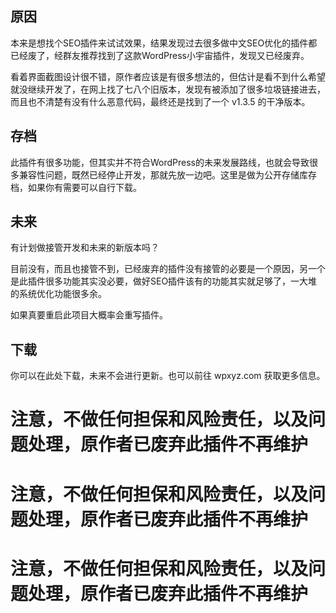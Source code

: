 ## 原因

本来是想找个SEO插件来试试效果，结果发现过去很多做中文SEO优化的插件都已经废了，经群友推荐找到了这款WordPress小宇宙插件，发现又已经废弃。

看着界面截图设计很不错，原作者应该是有很多想法的，但估计是看不到什么希望就没继续开发了，在网上找了七八个旧版本，发现有被添加了很多垃圾链接进去，而且也不清楚有没有什么恶意代码，最终还是找到了一个 v1.3.5 的干净版本。

## 存档

此插件有很多功能，但其实并不符合WordPress的未来发展路线，也就会导致很多兼容性问题，既然已经停止开发，那就先放一边吧。这里是做为公开存储库存档，如果你有需要可以自行下载。

## 未来

有计划做接管开发和未来的新版本吗？

目前没有，而且也接管不到，已经废弃的插件没有接管的必要是一个原因，另一个是此插件很多功能其实没必要，做好SEO插件该有的功能其实就足够了，一大堆的系统优化功能很多余。

如果真要重启此项目大概率会重写插件。

## 下载

你可以在此处下载，未来不会进行更新。也可以前往 wpxyz.com 获取更多信息。

# 注意，不做任何担保和风险责任，以及问题处理，原作者已废弃此插件不再维护
# 注意，不做任何担保和风险责任，以及问题处理，原作者已废弃此插件不再维护
# 注意，不做任何担保和风险责任，以及问题处理，原作者已废弃此插件不再维护
